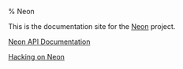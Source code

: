 % Neon

This is the documentation site for the [Neon](http://neon.rustbridge.io) project.

[Neon API Documentation](neon/index.html)

[Hacking on Neon](./hacking.html)
